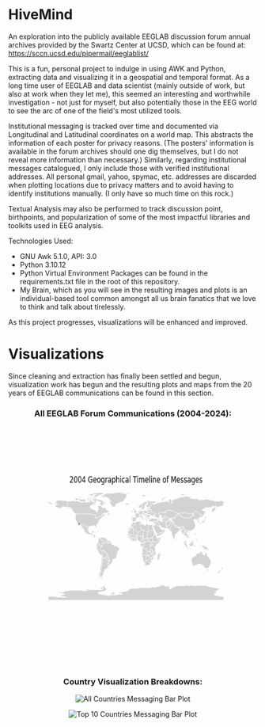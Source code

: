 # HiveMind
An exploration into the publicly available EEGLAB discussion forum annual archives provided by the Swartz Center at UCSD, which can be found at:
https://sccn.ucsd.edu/pipermail/eeglablist/

This is a fun, personal project to indulge in using AWK and Python, extracting data and visualizing it in a geospatial and temporal format.  As a long time user of EEGLAB and data scientist (mainly outside of work, but also at work when they let me), this seemed an interesting and worthwhile investigation - not just for myself, but also potentially those in the EEG world to see the arc of one of the field's most utilized tools.  

Institutional messaging is tracked over time and documented via Longitudinal and Latitudinal coordinates on a world map. This abstracts the information of each poster for privacy reasons.  (The posters' information is available in the forum archives should one dig themselves, but I do not reveal more information than necessary.)  Similarly, regarding institutional messages catalogued, I only include those with verified institutional addresses.  All personal gmail, yahoo, spymac, etc. addresses are discarded when plotting locations due to privacy matters and to avoid having to identify institutions manually. (I only have so much time on this rock.)

Textual Analysis may also be performed to track discussion point, birthpoints, and popularization of some of the most impactful libraries and toolkits used in EEG analysis.

Technologies Used:
- GNU Awk 5.1.0, API: 3.0
- Python 3.10.12
- Python Virtual Environment Packages can be found in the requirements.txt file in the root of this repository.
- My Brain, which as you will see in the resulting images and plots is an individual-based tool common amongst all us brain fanatics that we love to think and talk about tirelessly.

As this project progresses, visualizations will be enhanced and improved.  

# Visualizations

Since cleaning and extraction has finally been settled and begun, visualization work has begun and the resulting plots and maps from the 20 years of EEGLAB communications can be found in this section.

<h3 align="center">All EEGLAB Forum Communications (2004-2024):</h3>

<p align="center">
    <img width="640" height="480" src="https://github.com/culliokw/HiveMind/blob/main/Maps/communication.gif" alt="Communications Map">
</p>

<h3 align="center">Country Visualization Breakdowns:</h3>

<p align="center">
    <img width="640" height="480" src="https://github.com/culliokw/HiveMind/blob/main/Visualizations/All_Country_Messages.gif" alt="All Countries Messaging Bar Plot">
</p>

<p align="center">
    <img width="640" height="480" src="https://github.com/culliokw/HiveMind/blob/main/Visualizations/Top_10_Country_Messages.gif" alt="Top 10 Countries Messaging Bar Plot">
</p>
